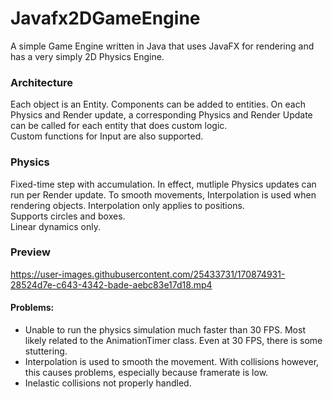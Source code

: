 # Javafx2DGameEngine
A simple Game Engine written in Java that uses JavaFX for rendering and has a very simply 2D Physics Engine.
### Architecture
Each object is an Entity. Components can be added to entities. On each Physics and Render update, a corresponding Physics and Render Update can be called for each entity that does custom logic.  
Custom functions for Input are also supported.
### Physics
Fixed-time step with accumulation. In effect, mutliple Physics updates can run per Render update. To smooth movements, Interpolation is used when rendering objects.     Interpolation only applies to positions.  
Supports circles and boxes.  
Linear dynamics only.  



### Preview
https://user-images.githubusercontent.com/25433731/170874931-28524d7e-c643-4342-bade-aebc83e17d18.mp4

#### Problems:
- Unable to run the physics simulation much faster than 30 FPS. Most likely related to the AnimationTimer class. Even at 30 FPS, there is some stuttering.  
- Interpolation is used to smooth the movement. With collisions however, this causes problems, especially because framerate is low.  
- Inelastic collisions not properly handled.  
 
